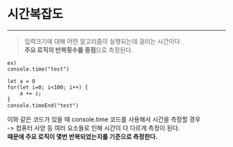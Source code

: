 # 시간복잡도

***

> 입력크기에 대해 어떤 알고리즘이 실행되는데 걸리는 시간이다.   
> **주요 로직의 반복횟수를 중점**으로 측정된다.   
   
```
ex)
console.time("test")

let a = 0   
for(let i=0; i<100; i++) {   
    a += i;   
}   
console.timeEnd("test")   
```

이와 같은 코드가 있을 때 console.time 코드를 사용해서 시간을 측정할 경우   
-> 컴퓨터 사양 등 여러 요소들로 인해 시간이 다 다르게 측정이 된다.   
**때문에 주요 로직이 몇번 반복되었는지를 기준으로 측정한다.**   
